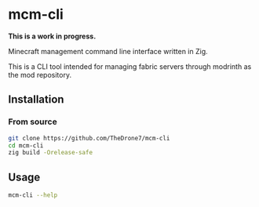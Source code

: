 # mcm-cli

**This is a work in progress.**

Minecraft management command line interface written in Zig.

This is a CLI tool intended for managing fabric servers through modrinth as the mod repository.

## Installation

### From source

```sh
git clone https://github.com/TheDrone7/mcm-cli
cd mcm-cli
zig build -Orelease-safe
```

## Usage

```sh
mcm-cli --help
```